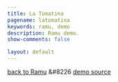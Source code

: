 ```yaml
---
title: La Tomatina
pagename: latomatina
keywords: ramu, demo
description: Ramu demo.
show-comments: false

layout: default
---
```

[back to Ramu](../) &#8226 [demo source](https://github.com/HermesPasser/Ramu/tree/master/demos/latomatina)   
<script type="text/javascript" src="../ramu-0.7b.js"></script>
<script type="text/javascript" src="game.js"></script>
<script> window.onload = addCanvasOnMain; </script>
